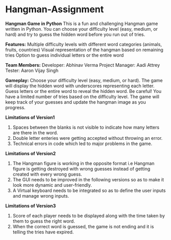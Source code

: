 # Hangman-Assignment

**Hangman Game in Python**
This is a fun and challenging Hangman game written in Python. You can choose your difficulty level (easy, medium, or hard) and try to guess the hidden word before you run out of tries.

**Features:**
Multiple difficulty levels with different word categories (animals, fruits, countries)
Visual representation of the hangman based on remaining tries
Option to guess individual letters or the entire word

**Team Members:**
Developer: Abhinav Verma
Project Manager: Aadi Attrey
Tester: Aaron Vijay Singh

**Gameplay:**
Choose your difficulty level (easy, medium, or hard).
The game will display the hidden word with underscores representing each letter.
Guess letters or the entire word to reveal the hidden word.
Be careful! You have a limited number of tries based on the difficulty level.
The game will keep track of your guesses and update the hangman image as you progress.

**Limitations of Version1**
1) Spaces between the blanks is not visible to indicate how many letters are there in the word.
2) Double letter enteries were getting accepted without throwing an error.
3) Technical errors in code which led to major problems in the game.

**Limitations of Version2**
1) The Hangman figure is working in the opposite format i.e Hangman figure is getting destroyed with wrong guesses instead of getting created with every wrong guess.
2) The GUI needs to be improved in the following versions so as to make it look more dynamic and user-friendly.
3) A Virtual keyboard needs to be integrated so as to define the user inputs and manage wrong inputs.

**Limitations of Version3**
1) Score of each player needs to be displayed along with the time taken by them to guess the right word.
2) When the correct word is guessed, the game is not ending and it is telling the tries have expired.



